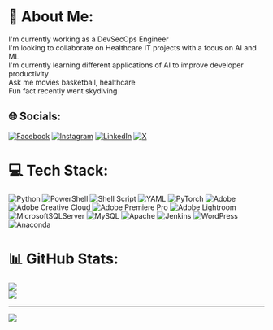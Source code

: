 # 💫 About Me:
I'm currently working as a DevSecOps Engineer<br>I'm looking to collaborate on Healthcare IT projects with a focus on AI and ML<br>I'm currently learning different applications of AI to improve developer productivity<br>Ask me movies basketball, healthcare<br>Fun fact recently went skydiving


## 🌐 Socials:
[![Facebook](https://img.shields.io/badge/Facebook-%231877F2.svg?logo=Facebook&logoColor=white)](https://facebook.com/victorshehu) [![Instagram](https://img.shields.io/badge/Instagram-%23E4405F.svg?logo=Instagram&logoColor=white)](https://instagram.com/victorshehu) [![LinkedIn](https://img.shields.io/badge/LinkedIn-%230077B5.svg?logo=linkedin&logoColor=white)](https://linkedin.com/in/victorshehu) [![X](https://img.shields.io/badge/X-black.svg?logo=X&logoColor=white)](https://x.com/victorshehu) 

# 💻 Tech Stack:
![Python](https://img.shields.io/badge/python-3670A0?style=for-the-badge&logo=python&logoColor=ffdd54) ![PowerShell](https://img.shields.io/badge/PowerShell-%235391FE.svg?style=for-the-badge&logo=powershell&logoColor=white) ![Shell Script](https://img.shields.io/badge/shell_script-%23121011.svg?style=for-the-badge&logo=gnu-bash&logoColor=white) ![YAML](https://img.shields.io/badge/yaml-%23ffffff.svg?style=for-the-badge&logo=yaml&logoColor=151515) ![PyTorch](https://img.shields.io/badge/PyTorch-%23EE4C2C.svg?style=for-the-badge&logo=PyTorch&logoColor=white) ![Adobe](https://img.shields.io/badge/adobe-%23FF0000.svg?style=for-the-badge&logo=adobe&logoColor=white) ![Adobe Creative Cloud](https://img.shields.io/badge/Adobe%20Creative%20Cloud-DA1F26.svg?style=for-the-badge&logo=Adobe%20Creative%20Cloud&logoColor=white) ![Adobe Premiere Pro](https://img.shields.io/badge/Adobe%20Premiere%20Pro-9999FF.svg?style=for-the-badge&logo=Adobe%20Premiere%20Pro&logoColor=white) ![Adobe Lightroom](https://img.shields.io/badge/Adobe%20Lightroom-31A8FF.svg?style=for-the-badge&logo=Adobe%20Lightroom&logoColor=white) ![MicrosoftSQLServer](https://img.shields.io/badge/Microsoft%20SQL%20Server-CC2927?style=for-the-badge&logo=microsoft%20sql%20server&logoColor=white) ![MySQL](https://img.shields.io/badge/mysql-4479A1.svg?style=for-the-badge&logo=mysql&logoColor=white) ![Apache](https://img.shields.io/badge/apache-%23D42029.svg?style=for-the-badge&logo=apache&logoColor=white) ![Jenkins](https://img.shields.io/badge/jenkins-%232C5263.svg?style=for-the-badge&logo=jenkins&logoColor=white) ![WordPress](https://img.shields.io/badge/WordPress-%23117AC9.svg?style=for-the-badge&logo=WordPress&logoColor=white) ![Anaconda](https://img.shields.io/badge/Anaconda-%2344A833.svg?style=for-the-badge&logo=anaconda&logoColor=white)
# 📊 GitHub Stats:
![](https://github-readme-streak-stats.herokuapp.com/?user=victorshehu&theme=dark&hide_border=false)<br/>
![](https://github-readme-stats.vercel.app/api/top-langs/?username=victorshehu&theme=dark&hide_border=false&include_all_commits=false&count_private=false&layout=compact)

---
[![](https://visitcount.itsvg.in/api?id=victorshehu&icon=0&color=0)](https://visitcount.itsvg.in)

<!-- Proudly created with GPRM ( https://gprm.itsvg.in ) -->
